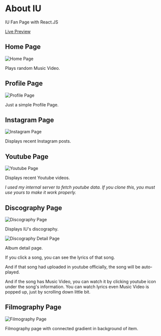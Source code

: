 # About IU

IU Fan Page with React.JS

[Live Preview](https://marshallku.com/IU/)

## Home Page

![Home Page](https://blog.kakaocdn.net/dn/SH5ph/btqGTmJnBYj/nmQrO6U8mxnvlhxKmnyxNK/img.png)

Plays random Music Video.

## Profile Page

![Profile Page](https://blog.kakaocdn.net/dn/YML4z/btqGX24BjIH/kqFj3OPyU5e44OWCziJMlK/img.png)

Just a simple Profile Page.

## Instagram Page

![Instagram Page](https://blog.kakaocdn.net/dn/d5AsnF/btqG1XgOdZb/et4jiO3n0YkK5YyGYlpFE1/img.png)

Displays recent Instagram posts.

## Youtube Page

![Youtube Page](https://blog.kakaocdn.net/dn/w1WvI/btqG1WWw4iK/Sj4XnKMnGK62lLGlwXhKsk/img.png)

Displays recent Youtube videos.

_I used my internal server to fetch youtube data. If you clone this, you must use yours to make it work properly._

## Discography Page

![Discography Page](https://blog.kakaocdn.net/dn/I2irp/btqGVwLSldx/kWsHXaUQpkk8jGzXUczpy1/img.png)

Displays IU's discography.

![Discography Detail Page](https://blog.kakaocdn.net/dn/dlRgqp/btqGYLOJrDT/6zR5KJmUJjkkT09DeYk9iK/img.png)

Album detail page.

If you click a song, you can see the lyrics of that song.

And if that song had uploaded in youtube officially, the song will be auto-played.

And if the song has Music Video, you can watch it by clicking youtube icon under the song's information.
You can watch lyrics even Music Video is popped up, just by scrolling down little bit.

## Filmography Page

![Filmography Page](https://blog.kakaocdn.net/dn/UFaB2/btqGULvMUAe/0uTRKeKJQ7bQ5OLHdCYGJk/img.png)

Filmography page with connected gradient in background of item.
